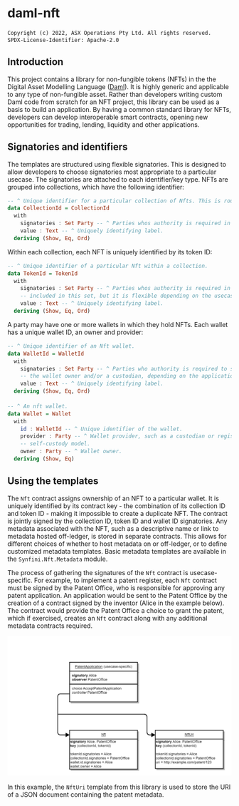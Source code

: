 # daml-nft

    Copyright (c) 2022, ASX Operations Pty Ltd. All rights reserved.
    SPDX-License-Identifier: Apache-2.0

## Introduction

This project contains a library for non-fungible tokens (NFTs) in the the Digital Asset Modelling Language
([Daml](https://daml.com)). It is highly generic and applicable to any type of non-fungible asset. Rather than
developers writing custom Daml code from scratch for an NFT project, this library can be used as a basis to build an
application. By having a common standard library for NFTs, developers can develop interoperable smart contracts, opening
new opportunities for trading, lending, liquidity and other applications.

## Signatories and identifiers

The templates are structured using flexible signatories. This is designed to allow developers to choose signatories most
appropriate to a particular usecase. The signatories are attached to each identifier/key type. NFTs are grouped into
collections, which have the following identifier:

```haskell
-- ^ Unique identifier for a particular collection of Nfts. This is roughly analgous to an ERC-721 contract address.
data CollectionId = CollectionId
  with
    signatories : Set Party -- ^ Parties whos authority is required in order to mint Nfts within the collection.
    value : Text -- ^ Uniquely identifying label.
  deriving (Show, Eq, Ord)
```

Within each collection, each NFT is uniquely identified by its token ID:

```haskell
-- ^ Unique identifier of a particular Nft within a collection.
data TokenId = TokenId
  with
    signatories : Set Party -- ^ Parties whos authority is required in order to mint the Nft. The isser will usually be
    -- included in this set, but it is flexible depending on the usecase.
    value : Text -- ^ Uniquely identifying label.
  deriving (Show, Eq, Ord)
```

A party may have one or more wallets in which they hold NFTs. Each wallet has a unique wallet ID, an owner and provider:

```haskell
-- ^ Unique identifier of an Nft wallet.
data WalletId = WalletId
  with
    signatories : Set Party -- ^ Parties who authority is required to send an Nft to a particular wallet. Can include
    -- the wallet owner and/or a custodian, depending on the application. 
    value : Text -- ^ Uniquely identifying label.
  deriving (Show, Eq, Ord)

-- ^ An nft wallet.
data Wallet = Wallet
  with
    id : WalletId -- ^ Unique identifier of the wallet.
    provider : Party -- ^ Wallet provider, such as a custodian or registry operator. Can be the same as 'owner' for a
    -- self-custody model.
    owner : Party -- ^ Wallet owner.
  deriving (Show, Eq)
```

## Using the templates

The `Nft` contract assigns ownership of an NFT to a particular wallet. It is uniquely identified by its contract key -
the combination of its collection ID and token ID - making it impossible to create a duplicate NFT. The contract is
jointly signed by the collection ID, token ID and wallet ID signatories. Any metadata associated with the NFT, such as
a descriptive name or link to metadata hosted off-ledger, is stored in separate contracts. This allows for different
choices of whether to host metadata on or off-ledger, or to define customized metadata templates. Basic metadata
templates are available in the `Synfini.Nft.Metadata` module.

The process of gathering the signatures of the `Nft` contract is usecase-specific. For example, to implement a patent
register, each `Nft` contract must be signed by the Patent Office, who is responsible for approving any patent
application. An application would be sent to the Patent Office by the creation of a contract signed by the inventor 
(Alice in the example below). The contract would provide the Patent Office a choice to grant the patent, which if
exercised, creates an `Nft` contract along with any additional metadata contracts required.

![plot](./diagrams/PatentApproval.png)

In this example, the `NftUri` template from this library is used to store the URI of a JSON document containing the
patent metadata.

